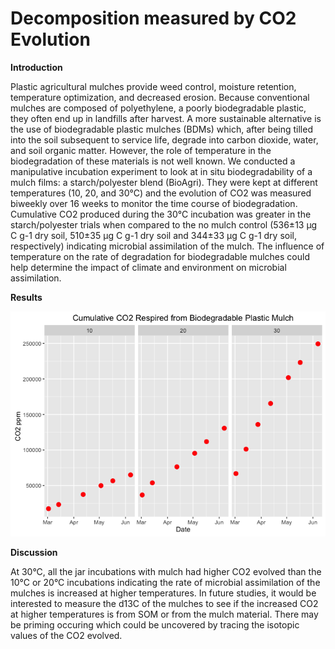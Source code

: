Decomposition measured by CO2 Evolution
================

**Introduction**

Plastic agricultural mulches provide weed control, moisture retention, temperature optimization, and decreased erosion. Because conventional mulches are composed of polyethylene, a poorly biodegradable plastic, they often end up in landfills after harvest. A more sustainable alternative is the use of biodegradable plastic mulches (BDMs) which, after being tilled into the soil subsequent to service life, degrade into carbon dioxide, water, and soil organic matter. However, the role of temperature in the biodegradation of these materials is not well known. We conducted a manipulative incubation experiment to look at in situ biodegradability of a mulch films: a starch/polyester blend (BioAgri). They were kept at different temperatures (10, 20, and 30°C) and the evolution of CO2 was measured biweekly over 16 weeks to monitor the time course of biodegradation. Cumulative CO2 produced during the 30°C incubation was greater in the starch/polyester trials when compared to the no mulch control (536±13 μg C g-1 dry soil, 510±35 μg C g-1 dry soil and 344±33 μg C g-1 dry soil, respectively) indicating microbial assimilation of the mulch. The influence of temperature on the rate of degradation for biodegradable mulches could help determine the impact of climate and environment on microbial assimilation.

**Results**

![](Soil_isotopes_files/figure-markdown_github/unnamed-chunk-2-1.png)

**Discussion**

At 30°C, all the jar incubations with mulch had higher CO2 evolved than the 10°C or 20°C incubations indicating the rate of microbial assimilation of the mulches is increased at higher temperatures. In future studies, it would be interested to measure the d13C of the mulches to see if the increased CO2 at higher temperatures is from SOM or from the mulch material. There may be priming occuring which could be uncovered by tracing the isotopic values of the CO2 evolved.
